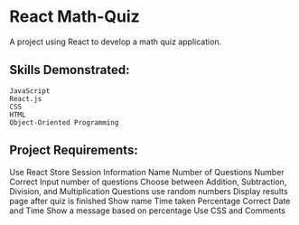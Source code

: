 # React Math-Quiz

A project using React to develop a math quiz application.

## Skills Demonstrated:
	JavaScript
	React.js
	CSS
	HTML
	Object-Oriented Programming

## Project Requirements:
Use React
Store Session Information
 	Name
 	Number of Questions
 	Number Correct
Input number of questions
Choose between Addition, Subtraction, Division, and Multiplication
Questions use random numbers
Display results page after quiz is finished
 	Show name
 	Time taken
 	Percentage Correct
 	Date and Time
 	Show a message based on percentage
Use CSS and Comments




